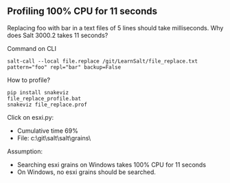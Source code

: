 ## Profiling   100% CPU for 11 seconds


Replacing foo with bar in a text files of 5 lines should take milliseconds.
Why does Salt 3000.2 takes 11 seconds?

Command on CLI

    salt-call --local file.replace /git/LearnSalt/file_replace.txt pattern="foo" repl="bar" backup=False

How to profile?

    pip install snakeviz
    file_replace_profile.bat
    snakeviz file_replace.prof

Click on esxi.py:
- Cumulative time 69%
- File: c:\git\salt\salt\grains\

Assumption:
- Searching esxi grains on Windows takes  100% CPU for 11 seconds
- On Windows, no esxi grains should be searched.
